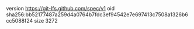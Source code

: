 version https://git-lfs.github.com/spec/v1
oid sha256:bb52177487a259d4a0764b7fdc3ef94542e7e697413c7508a1326b6cc5088f24
size 3272
